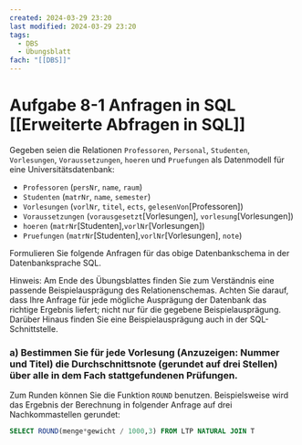 ```yaml
---
created: 2024-03-29 23:20
last modified: 2024-03-29 23:20
tags:
  - DBS
  - Übungsblatt
fach: "[[DBS]]"
---
```

# Aufgabe 8-1 **Anfragen in SQL** [[Erweiterte Abfragen in SQL]]

Gegeben seien die Relationen `Professoren`, `Personal`, `Studenten`, `Vorlesungen`, `Voraussetzungen`, `hoeren` und `Pruefungen` als Datenmodell für eine Universitätsdatenbank:

- `Professoren` (`persNr`, `name`, `raum`)
- `Studenten` (`matrNr`, `name`, `semester`)
- `Vorlesungen` (`vorlNr`, `titel`, `ects`, `gelesenVon`[Professoren])
- `Voraussetzungen` (`vorausgesetzt`[Vorlesungen], `vorlesung`[Vorlesungen])
- `hoeren` (`matrNr`[Studenten],`vorlNr`[Vorlesungen])
- `Pruefungen` (`matrNr`[Studenten],`vorlNr`[Vorlesungen], `note`)

Formulieren Sie folgende Anfragen für das obige Datenbankschema in der Datenbanksprache SQL.

Hinweis: Am Ende des Übungsblattes finden Sie zum Verständnis eine passende Beispielausprägung des Relationenschemas. Achten Sie darauf, dass Ihre Anfrage für jede mögliche Ausprägung der Datenbank das richtige Ergebnis liefert; nicht nur für die gegebene Beispielausprägung. Darüber Hinaus finden Sie eine Beispielausprägung auch in der SQL-Schnittstelle.

### a) Bestimmen Sie für jede Vorlesung (Anzuzeigen: Nummer und Titel) die Durchschnittsnote (gerundet auf drei Stellen) über alle in dem Fach stattgefundenen Prüfungen.

Zum Runden können Sie die Funktion `ROUND` benutzen. Beispielsweise wird das Ergebnis der Berechnung in folgender Anfrage auf drei Nachkommastellen gerundet:

```sql
SELECT ROUND(menge*gewicht / 1000,3) FROM LTP NATURAL JOIN T
```
